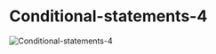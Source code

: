 # Conditional-statements-4
![Conditional-statements-4](https://cdn.discordapp.com/attachments/788115683320791150/980142547420729364/unknown.png)
